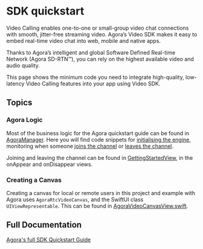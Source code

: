 #  SDK quickstart

Video Calling enables one-to-one or small-group video chat connections with smooth, jitter-free streaming video. Agora’s Video SDK makes it easy to embed real-time video chat into web, mobile and native apps.

Thanks to Agora’s intelligent and global Software Defined Real-time Network (Agora SD-RTN™), you can rely on the highest available video and audio quality.

This page shows the minimum code you need to integrate high-quality, low-latency Video Calling features into your app using Video SDK.

## Topics

### Agora Logic

Most of the business logic for the Agora quickstart guide can be found in [AgoraManager](../agora-manager/AgoraManager.swift). Here you will find code snippets for [initialising the engine](../agora-manager/AgoraManager.swift#L25-L30), monitoring when someone [joins the channel](../agora-manager/AgoraManager.swift#L56-L58) or [leaves the channel](../agora-manager/AgoraManager.swift#L97-L101).

Joining and leaving the channel can be found in [GettingStartedView](GettingStartedView.swift), in the onAppear and onDisappear views.

### Creating a Canvas

Creating a canvas for local or remote users in this project and example with Agora uses `AgoraRtcVideoCanvas`, and the SwiftUI class `UIViewRepresentable`. This can be found in [AgoraVideoCanvasView.swift](../agora-manager/AgoraVideoCanvasView.swift).

## Full Documentation

[Agora's full SDK Quickstart Guide](https://docs.agora.io/en/interactive-live-streaming/get-started/get-started-sdk?platform=ios)
